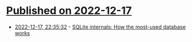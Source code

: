 # [Published on 2022-12-17](index.md)

* [2022-12-17, 22:35:32](https://news.ycombinator.com/item?id=34032990) - [SQLite internals: How the most-used database works](https://www.compileralchemy.com/books/sqlite-internals/)
